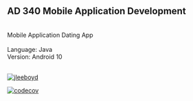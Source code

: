 ## AD 340 Mobile Application Development
<br/>
Mobile Application Dating App
<br/>
<br/>
Language: Java
<br/>
Version: Android 10
<br/>
<br/>

[![jleeboyd](https://circleci.com/gh/jleeboyd/AD340.svg?style=svg)](https://app.circleci.com/pipelines/github/jleeboyd/AD340)

[![codecov](https://codecov.io/gh/jleeboyd/AD340/branch/master/graph/badge.svg)](https://codecov.io/gh/jleeboyd/AD340)

